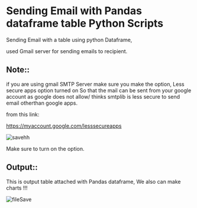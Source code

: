 # Sending Email with Pandas dataframe table Python Scripts 

Sending Email with a table using python Dataframe,

used Gmail server for sending emails to recipient.

## Note::
if you are using gmail SMTP Server make sure you make the option, Less secure apps option turned on So that the mail can be sent from your google account as google does not allow/ thinks smtplib is less secure to send email otherthan google apps.

from this link: 

https://myaccount.google.com/lesssecureapps 



![savehh](https://user-images.githubusercontent.com/27301175/69547293-50602280-0fbb-11ea-9a2b-f96a62927580.png)

Make sure to turn on the option.


## Output::

This is output table attached with Pandas dataframe, We also can make charts !!!

![fileSave](https://user-images.githubusercontent.com/27301175/69548060-a5506880-0fbc-11ea-9157-713d07d38da0.png)


